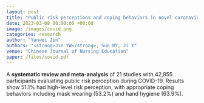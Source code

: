 ```yaml
---
layout: post
title: "Public risk perceptions and coping behaviors in novel coronavirus pneumonia outbreaks: a systematic review"
date: 2023-03-08 00:00:00 +00:00
image: /images/covid.png
categories: research
author: "Yanwei Jin"
authors: "<strong>Jin YW</strong>, Sun HY, Ji Y"
venue: "Chinese Journal of Nursing Education"
paper: /files/covid.pdf
---
```

A **systematic review and meta-analysis** of 21 studies with 42,855 participants evaluating public risk perception during COVID-19. Results show 51.1% had high-level risk perception, with appropriate coping behaviors including mask wearing (53.2%) and hand hygiene (63.9%).
